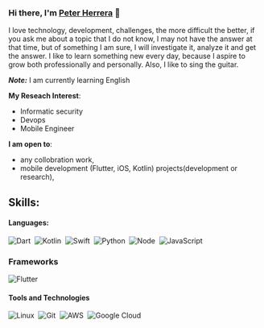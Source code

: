 ### Hi there, I'm [Peter Herrera](https://www.codesfirst.com) 👋

I love technology, development, challenges, the more difficult the better, if you ask me about a topic that I do not know, I may not have the answer at that time, but of something I am sure, I will investigate it, analyze it and get the answer. I like to learn something new every day, because I aspire to grow both professionally and personally. Also, I like to sing the guitar. 

***Note:*** I am currently learning English

**My Reseach Interest**:
- Informatic security
- Devops
- Mobile Engineer

 **I am open to**:

- any collobration work,
- mobile development (Flutter, iOS, Kotlin) projects(development or research),

## Skills:

#### Languages:

![Dart](https://img.shields.io/badge/Dart-0175C2?style=for-the-badge&logo=dart&logoColor=white)&nbsp;
![Kotlin](https://img.shields.io/badge/Kotlin-0095D5?&style=for-the-badge&logo=kotlin&logoColor=white)&nbsp;
![Swift](https://img.shields.io/badge/Swift-FA7343?style=for-the-badge&logo=swift&logoColor=white)&nbsp;
![Python](https://img.shields.io/badge/Python-3776AB?style=for-the-badge&logo=python&logoColor=white)&nbsp;
![Node](https://img.shields.io/badge/Node.js-43853D?style=for-the-badge&logo=node.js&logoColor=white)&nbsp;
![JavaScript](https://img.shields.io/badge/JavaScript-F7DF1E?style=for-the-badge&logo=javascript&logoColor=black)&nbsp;

### Frameworks

![Flutter](https://img.shields.io/badge/Flutter-02569B?style=for-the-badge&logo=flutter&logoColor=white)&nbsp;

#### Tools and Technologies

![Linux](https://img.shields.io/badge/Linux-FCC624?style=for-the-badge&logo=linux&logoColor=black)&nbsp;
![Git](https://img.shields.io/badge/GIT-E44C30?style=for-the-badge&logo=git&logoColor=white)&nbsp;
![AWS](https://img.shields.io/badge/Amazon_AWS-232F3E?style=flat&logo=amazon-aws&logoColor=white)&nbsp;
![Google Cloud](https://img.shields.io/badge/Google_Cloud-4285F4?style=flat&logo=google-cloud&logoColor=white)&nbsp;

<!--
**pewiher/pewiher** is a ✨ _special_ ✨ repository because its `README.md` (this file) appears on your GitHub profile.

Here are some ideas to get you started:

- 🔭 I’m currently working on ...
- 🌱 I’m currently learning ...
- 👯 I’m looking to collaborate on ...
- 🤔 I’m looking for help with ...
- 💬 Ask me about ...
- 📫 How to reach me: ...
- 😄 Pronouns: ...
- ⚡ Fun fact: ...
-->
